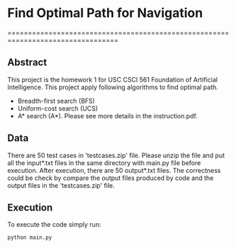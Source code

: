 # Find Optimal Path for Navigation
=================================================================================

## Abstract
This project is the homework 1 for USC CSCI 561 Foundation of Artificial Intelligence.
This project apply following algorithms to find optimal path.
- Breadth-first search (BFS)
- Uniform-cost search (UCS)
- A* search (A*).
Please see more details in the instruction.pdf.

## Data
There are 50 test cases in 'testcases.zip' file. Please unzip the file and put all the input*.txt files
in the same directory with main.py file before execution. After execution, there are 50 output*.txt files. The correctness could be check by compare the output files produced by code and the output files in the 'testcases.zip' file.

## Execution
To execute the code simply run:
```console
python main.py
```
